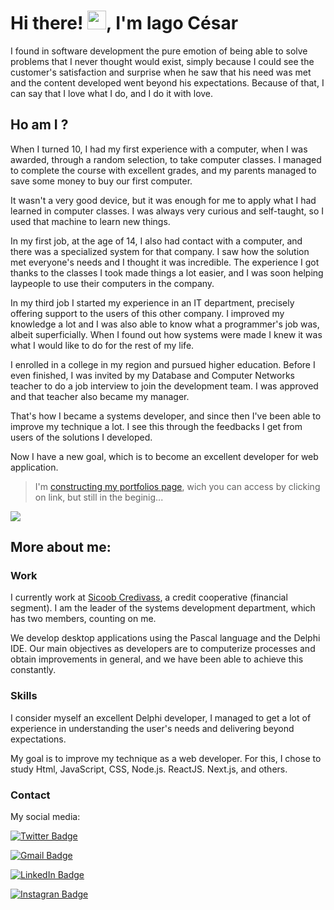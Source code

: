 # Hi there! <img src="https://raw.githubusercontent.com/kaueMarques/kaueMarques/master/hi.gif" width="30px">, I'm Iago César

I found in software development the pure emotion of being able to solve problems that I never thought would exist, simply because I could see the customer's satisfaction and surprise when he saw that his need was met and the content developed went beyond his expectations.
Because of that, I can say that I love what I do, and I do it with love.

## Ho am I ?

When I turned 10, I had my first experience with a computer, when I was awarded, through a random selection, to take computer classes. I managed to complete the course with excellent grades, and my parents managed to save some money to buy our first computer.

It wasn't a very good device, but it was enough for me to apply what I had learned in computer classes. I was always very curious and self-taught, so I used that machine to learn new things.

In my first job, at the age of 14, I also had contact with a computer, and there was a specialized system for that company. I saw how the solution met everyone's needs and I thought it was incredible. The experience I got thanks to the classes I took made things a lot easier, and I was soon helping laypeople to use their computers in the company.

In my third job I started my experience in an IT department, precisely offering support to the users of this other company. I improved my knowledge a lot and I was also able to know what a programmer's job was, albeit superficially. When I found out how systems were made I knew it was what I would like to do for the rest of my life.

I enrolled in a college in my region and pursued higher education. Before I even finished, I was invited by my Database and Computer Networks teacher to do a job interview to join the development team. I was approved and that teacher also became my manager.

That's how I became a systems developer, and since then I've been able to improve my technique a lot. I see this through the feedbacks I get from users of the solutions I developed.

Now I have a new goal, which is to become an excellent developer for web application.

> I'm [constructing my portfolios page](https://iagoocesaar.github.io/IagooCesaar), wich you can access by clicking on link, but still in the beginig...

![](https://komarev.com/ghpvc/?username=iagoocesaar&color=blueviolet&style=flat&label=Profile+Views)

## More about me:

### Work

I currently work at [Sicoob Credivass](https://www.linkedin.com/company/sicoob-credivass/mycompany/), a credit cooperative (financial segment). I am the leader of the systems development department, which has two members, counting on me.

We develop desktop applications using the Pascal language and the Delphi IDE. Our main objectives as developers are to computerize processes and obtain improvements in general, and we have been able to achieve this constantly.

### Skills

I consider myself an excellent Delphi developer, I managed to get a lot of experience in understanding the user's needs and delivering beyond expectations.

My goal is to improve my technique as a web developer. For this, I chose to study Html, JavaScript, CSS, Node.js. ReactJS. Next.js, and others.

### Contact

My social media:

[![Twitter Badge](https://img.shields.io/badge/-@IagooCesaar-00acee?style=flat-square&logo=Twitter&logoColor=white&link=mailto:iagocesar.sgs@gmail.com)](https://twitter.com/IagooCesaar)

[![Gmail Badge](https://img.shields.io/badge/-iagocesar.sgs@gmail.com-c14438?style=flat-square&logo=Gmail&logoColor=white&link=mailto:iagocesar.sgs@gmail.com)](mailto:iagocesar.sgs@gmail.com)

[![LinkedIn Badge](https://img.shields.io/badge/-Iago%20Cesar%20F.%20Nogueira-blue?style=flat-square&logo=Linkedin&logoColor=white&link=https://www.linkedin.com/in/iagocesarfnogueira/)](https://www.linkedin.com/in/iagocesarfnogueira/)

[![Instagran Badge](https://img.shields.io/badge/-Iago%20Cesar%20F.%20Nogueira-indigo?style=flat-square&logo=instagram&link=https://www.instagram.com/iagocesarfnogueira/)](https://www.instagram.com/iagocesarfnogueira/)
